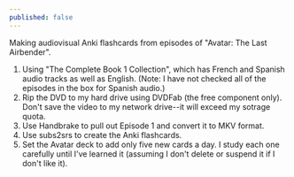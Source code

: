 ```yaml
---
published: false
---
```



Making audiovisual Anki flashcards from episodes of "Avatar: The Last Airbender".

1) Using "The Complete Book 1 Collection", which has French and Spanish audio tracks as well as English. (Note: I have not checked all of the episodes in the box for Spanish audio.)
2) Rip the DVD to my hard drive using DVDFab (the free component only). Don't save the video to my network drive--it will exceed my sotrage quota.
3) Use Handbrake to pull out Episode 1 and convert it to MKV format.
4) Use subs2srs to create the Anki flashcards.
5) Set the Avatar deck to add only five new cards a day. I study each one carefully until I've learned it (assuming I don't delete or suspend it if I don't like it).
